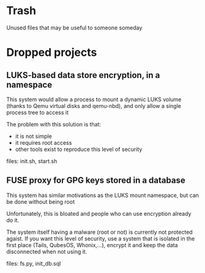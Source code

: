 # Trash

Unused files that may be useful to someone someday

# Dropped projects

## LUKS-based data store encryption, in a namespace

This system would allow a process to mount a dynamic LUKS volume (thanks to Qemu virtual disks and qemu-nbd), and only allow a single process tree to access it

The problem with this solution is that:
- it is not simple
- it requires root access
- other tools exist to reproduce this level of security

files: init.sh, start.sh

## FUSE proxy for GPG keys stored in a database

This system has similar motivations as the LUKS mount namespace, but can be done without being root

Unfortunately, this is bloated and people who can use encryption already do it.

The system itself having a malware (root or not) is currently not protected agaist. If you want this level of security, use a system that is isolated in the first place (Tails, QubesOS, Whonix,...), encrypt it and keep the data disconnected when not using it.

files: fs.py, init\_db.sql
